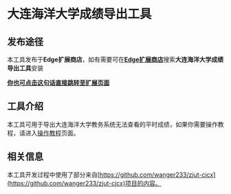 # 大连海洋大学成绩导出工具
## 发布途径
本工具发布于**Edge扩展商店**，如有需要可在[**Edge扩展商店**](https://microsoftedge.microsoft.com/addons)搜索**大连海洋大学成绩导出工具**安装

[**你也可点击这句话直接跳转至扩展页面**](https://microsoftedge.microsoft.com/addons/detail/%E5%A4%A7%E8%BF%9E%E6%B5%B7%E6%B4%8B%E5%A4%A7%E5%AD%A6%E6%88%90%E7%BB%A9%E5%AF%BC%E5%87%BA%E5%B7%A5%E5%85%B7/djbfkckemcbpdpgmmnkgclbncfhkmjjg)

## 工具介绍
本工具可用于导出大连海洋大学教务系统无法查看的平时成绩，如果你需要操作教程，请进入[操作教程](/guide.md)页面。

## 相关信息
本工具开发过程中使用了部分来自[https://github.com/wanger233/zjut-cjcx](https://github.com/wanger233/zjut-cjcx)项目的内容。
